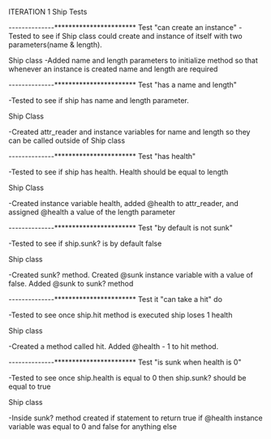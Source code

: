 ITERATION 1 Ship Tests 

--------------***********************
Test "can create an instance"
-Tested to see if Ship class could create and instance of itself with two parameters(name & length).

Ship class
-Added name and length parameters to initialize method so that whenever an instance is created name and length are required

--------------***********************
Test "has a name and length"

-Tested to see if ship has name and length parameter.

Ship Class

-Created attr_reader and instance variables for name and length so they can be called outside of Ship class

--------------***********************
Test "has health"

-Tested to see if ship has health. Health should be equal to length

Ship Class

-Created instance variable health, added @health to attr_reader, and assigned @health a value of the length parameter

--------------***********************
Test "by default is not sunk"

-Tested to see if ship.sunk? is by default false

Ship class

-Created sunk? method. Created @sunk instance variable with a value of false.
Added @sunk to sunk? method

--------------***********************
Test it "can take a hit" do

-Tested to see once ship.hit method is executed ship loses 1 health

Ship class

-Created a method called hit. Added @health - 1 to hit method.

--------------***********************
Test "is sunk when health is 0"

-Tested to see once ship.health is equal to 0 then ship.sunk? should be equal to true

Ship class

-Inside sunk? method created if statement to return true if @health instance variable was equal to 0 and false for anything else

